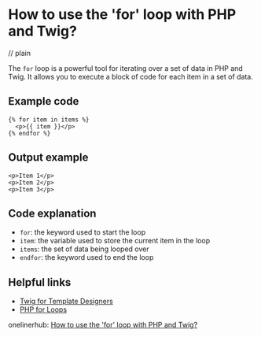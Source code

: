 # How to use the 'for' loop with PHP and Twig?
// plain

The `for` loop is a powerful tool for iterating over a set of data in PHP and Twig. It allows you to execute a block of code for each item in a set of data.

## Example code

```
{% for item in items %}
  <p>{{ item }}</p>
{% endfor %}
```

## Output example

```
<p>Item 1</p>
<p>Item 2</p>
<p>Item 3</p>
```

## Code explanation

- `for`: the keyword used to start the loop
- `item`: the variable used to store the current item in the loop
- `items`: the set of data being looped over
- `endfor`: the keyword used to end the loop

## Helpful links
- [Twig for Template Designers](https://twig.symfony.com/doc/2.x/templates.html#for-tags)
- [PHP for Loops](https://www.php.net/manual/en/control-structures.for.php)

onelinerhub: [How to use the 'for' loop with PHP and Twig?](https://onelinerhub.com/twig/how-to-use-the--for--loop-with-php-and-twig-)